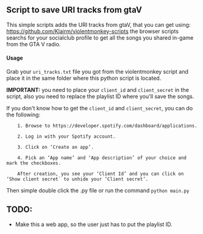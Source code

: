 
  ## Script to save URI tracks from gtaV
  
  This simple scripts adds the URI tracks from gtaV, that you can get using: https://github.com/Klairm/violentmonkey-scripts
  the browser scripts searchs for your socialclub profile to get all the songs you shared in-game from the GTA V radio.

  #### Usage

  Grab your `uri_tracks.txt` file you got from the violentmonkey script and place it in the same folder where this python script is located.

  <b> IMPORTANT:</b>  you need to place your `client_id` and `client_secret` in the script, also you need to replace the playlist ID where you'll save the songs.

  If you don't know how to get the `client_id` and `client_secret`, you can do the following:


```
    1. Browse to https://developer.spotify.com/dashboard/applications.

    2. Log in with your Spotify account.

    3. Click on ‘Create an app’.

    4. Pick an ‘App name’ and ‘App description’ of your choice and mark the checkboxes.

    After creation, you see your ‘Client Id’ and you can click on ‘Show client secret` to unhide your ’Client secret’.
```

  Then simple double click the .py file or run the command `python main.py`
  

  ## TODO:
   - Make this a web app, so the user just has to put the playlist ID.

  